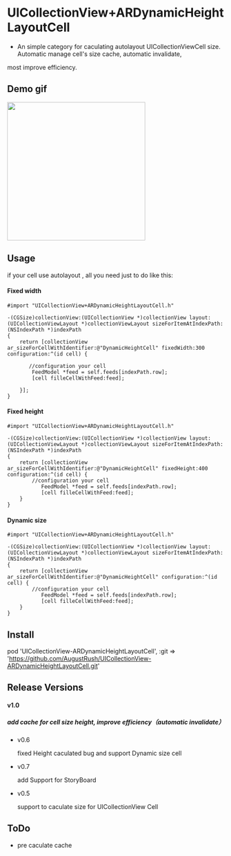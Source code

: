 # UICollectionView+ARDynamicHeightLayoutCell

* An simple category for caculating autolayout UICollectionViewCell size. Automatic manage cell's size cache, automatic invalidate,

most improve efficiency.

## Demo gif 

<img src="https://github.com/AugustRush/UICollectionView-ARDynamicHeightLayoutCell/blob/master/gif1.gif" width="320">

## Usage

if your cell use autolayout , all you need just to do like this:

#### Fixed width

```
#import "UICollectionView+ARDynamicHeightLayoutCell.h"

-(CGSize)collectionView:(UICollectionView *)collectionView layout:(UICollectionViewLayout *)collectionViewLayout sizeForItemAtIndexPath:(NSIndexPath *)indexPath
{
    return [collectionView ar_sizeForCellWithIdentifier:@"DynamicHeightCell" fixedWidth:300 configuration:^(id cell) {

       //configuration your cell
        FeedModel *feed = self.feeds[indexPath.row];
        [cell filleCellWithFeed:feed];

    }];
}
```
#### Fixed height

```
#import "UICollectionView+ARDynamicHeightLayoutCell.h"

-(CGSize)collectionView:(UICollectionView *)collectionView layout:(UICollectionViewLayout *)collectionViewLayout sizeForItemAtIndexPath:(NSIndexPath *)indexPath
{
    return [collectionView ar_sizeForCellWithIdentifier:@"DynamicHeightCell" fixedHeight:400 configuration:^(id cell) {
    	//configuration your cell
           FeedModel *feed = self.feeds[indexPath.row];
           [cell filleCellWithFeed:feed];
	}
}
```

#### Dynamic size

```
#import "UICollectionView+ARDynamicHeightLayoutCell.h"

-(CGSize)collectionView:(UICollectionView *)collectionView layout:(UICollectionViewLayout *)collectionViewLayout sizeForItemAtIndexPath:(NSIndexPath *)indexPath
{
    return [collectionView ar_sizeForCellWithIdentifier:@"DynamicHeightCell" configuration:^(id cell) {
    	//configuration your cell
           FeedModel *feed = self.feeds[indexPath.row];
           [cell filleCellWithFeed:feed];
	}
}
```

## Install

pod 'UICollectionView-ARDynamicHeightLayoutCell', :git => 'https://github.com/AugustRush/UICollectionView-ARDynamicHeightLayoutCell.git'


## Release Versions

#### v1.0

##### add cache for cell size height, improve efficiency（automatic invalidate）

* v0.6 

   fixed Height caculated bug and support Dynamic size cell

* v0.7 

    add Support for StoryBoard

* v0.5 

    support to caculate size for UICollectionView Cell

## ToDo

* pre caculate cache

